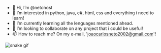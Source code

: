 - 👋 Hi, I’m @netohost
- 👀 I’m interested in python, java, c#, html, css and everything i need to learn!
- 🌱 I’m currently learning all the lenguages mentioned ahead.
- 💞️ I’m looking to collaborate on any project that i could be useful!
- 📫 How to reach me? On my e-mail, 'joaocarlosneto2002@gmail.com'! 

<!---
netohost/netohost is a ✨ special ✨ repository because its `README.md` (this file) appears on your GitHub profile.
You can click the Preview link to take a look at your changes.
--->

![snake gif](https://github.com/netohost/netohost/blob/output/github-contribution-grid-snake.svg)
